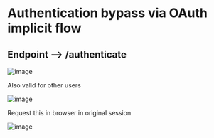 # Authentication bypass via OAuth implicit flow

## Endpoint --> /authenticate
![image](https://user-images.githubusercontent.com/60841283/150633990-797b041f-e010-4be1-90a1-11c4d6bfefe2.png)

Also valid for other users

![image](https://user-images.githubusercontent.com/60841283/150634005-91df244f-b0c8-4a21-a0b4-c64be7460f32.png)

Request this in browser in original session

![image](https://user-images.githubusercontent.com/60841283/150634026-89099d58-e99e-4c3f-bc7c-169b66f195d4.png)
